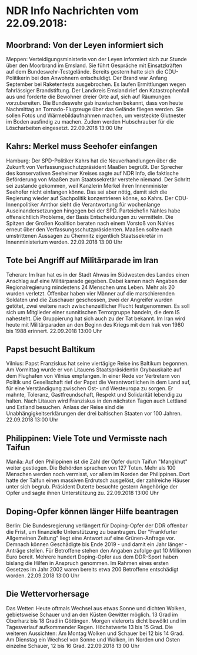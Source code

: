 # NDR Info Nachrichten vom 22.09.2018:


## Moorbrand: Von der Leyen informiert sich
Meppen:		Verteidigungsministerin von der Leyen informiert sich zur Stunde über den Moorbrand im Emsland. Sie führt Gespräche mit Einsatzkräften auf dem Bundeswehr-Testgelände. Bereits gestern hatte sich die CDU-Politikerin bei den Anwohnern entschuldigt. Der Brand war Anfang September bei Raketentests ausgebrochen. Es laufen Ermittlungen wegen fahrlässiger Brandstiftung. Der Landkreis Emsland rief den Katastrophenfall aus und forderte die Bewohner dreier Orte auf, sich auf Räumungen vorzubereiten. Die Bundeswehr gab inzwischen bekannt, dass von heute Nachmittag an Tornado-Flugzeuge über das Gelände fliegen werden. Sie sollen Fotos und Wärmebildaufnahmen machen, um versteckte Glutnester im Boden ausfindig zu machen. Zudem werden Hubschrauber für die Löscharbeiten eingesetzt. 22.09.2018 13:00 Uhr 

## Kahrs: Merkel muss Seehofer einfangen
Hamburg: Der SPD-Politiker Kahrs hat die Neuverhandlungen über die Zukunft von Verfassungsschutzpräsident Maaßen begrüßt. Der Sprecher des konservativen Seeheimer Kreises sagte auf NDR Info, die faktische Beförderung von Maaßen zum Staatssekretär verstehe niemand. Der Schritt sei zustande gekommen, weil Kanzlerin Merkel ihren Innenminister Seehofer nicht einfangen könne. Das sei aber nötig, damit sich die Regierung wieder auf Sachpolitik konzentrieren könne, so Kahrs. Der CDU-Innenpolitiker Amthor sieht die Verantwortung für wochenlange Auseinandersetzungen hingegen bei der SPD. Parteichefin Nahles habe offensichtlich Probleme, der Basis Entscheidungen zu vermitteln. Die Spitzen der Großen Koalition beraten nach einem Vorstoß von Nahles erneut über den Verfassungsschutzpräsidenten. Maaßen sollte nach umstrittenen Aussagen zu Chemnitz eigentlich Staatssekretär im Innenministerium werden. 22.09.2018 13:00 Uhr 

## Tote bei Angriff auf Militärparade im Iran  
Teheran: Im Iran hat es in der Stadt Ahwas im Südwesten des Landes einen Anschlag auf eine Militärparade gegeben. Dabei kamen nach Angaben der Regionalregierung mindestens 24 Menschen ums Leben. Mehr als 20 wurden verletzt. Offenbar haben vier Männer auf die marschierenden Soldaten und die Zuschauer geschossen, zwei der Angreifer wurden getötet, zwei weitere nach zwischenzeitlicher Flucht festgenommen. Es soll sich um Mitglieder einer sunnitischen Terrorgruppe handeln, die dem IS nahesteht. Die Gruppierung hat sich auch zu der Tat bekannt. Im Iran wird heute mit Militärparaden an den Beginn des Kriegs mit dem Irak von 1980 bis 1988 erinnert. 22.09.2018 13:00 Uhr 

## Papst besucht Baltikum
Vilnius: 	Papst Franziskus hat seine viertägige Reise ins Baltikum begonnen. Am Vormittag wurde er von Litauens Staatspräsidentin Grybauskaite auf dem Flughafen von Vilnius empfangen. In einer Rede vor Vertretern von Politik und Gesellschaft rief der Papst die Verantwortlichen in dem Land auf, für eine Verständigung zwischen Ost- und Westeuropa zu sorgen. Er mahnte, Toleranz, Gastfreundschaft, Respekt und Solidarität lebendig zu halten. Nach Litauen wird Franziskus in den nächsten Tagen auch Lettland und Estland besuchen. Anlass der Reise sind die Unabhängigkeitserklärungen der drei baltischen Staaten vor 100 Jahren. 22.09.2018 13:00 Uhr 

## Philippinen: Viele Tote und Vermisste nach Taifun
Manila: Auf den Philippinen ist die Zahl der Opfer durch Taifun "Mangkhut" weiter gestiegen. Die Behörden sprachen von 127 Toten. Mehr als 100 Menschen werden noch vermisst, vor allem im Norden der Philippinen. Dort hatte der Taifun einen massiven Erdrutsch ausgelöst, der zahlreiche Häuser unter sich begrub. Präsident Duterte besuchte gestern Angehörige der Opfer und sagte ihnen Unterstützung zu. 22.09.2018 13:00 Uhr 

## Doping-Opfer können länger Hilfe beantragen
Berlin: Die Bundesregierung verlängert für Doping-Opfer der DDR offenbar die Frist, um finanzielle Unterstützung zu beantragen. Der "Frankfurter Allgemeinen Zeitung" liegt eine Antwort auf eine Grünen-Anfrage vor. Demnach können Geschädigte bis Ende 2019 - und damit ein Jahr länger - Anträge stellen. Für Betroffene stehen den Angaben zufolge gut 10 Millionen Euro bereit. Mehrere hundert Doping-Opfer aus dem DDR-Sport haben bislang die Hilfen in Anspruch genommen. Im Rahmen eines ersten Gesetzes im Jahr 2002 waren bereits etwa 200 Betroffene entschädigt worden. 22.09.2018 13:00 Uhr 

## Die Wettervorhersage
Das Wetter: Heute oftmals Wechsel aus etwas Sonne und dichten Wolken, gebietsweise Schauer und an den Küsten Gewitter möglich. 13 Grad im Oberharz bis 18 Grad in Göttingen. Morgen vielerorts dicht bewölkt und im Tagesverlauf aufkommender Regen. Höchstwerte 13 bis 15 Grad. Die weiteren Aussichten: Am Montag Wolken und Schauer bei 12 bis 14 Grad. Am Dienstag ein Wechsel von Sonne und Wolken, im Norden und Osten einzelne Schauer, 12 bis 16 Grad. 22.09.2018 13:00 Uhr 
